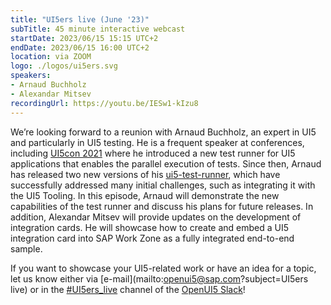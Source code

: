 ```yaml
---
title: "UI5ers live (June '23)"
subTitle: 45 minute interactive webcast
startDate: 2023/06/15 15:15 UTC+2
endDate: 2023/06/15 16:00 UTC+2
location: via ZOOM
logo: ./logos/ui5ers.svg
speakers:
- Arnaud Buchholz
- Alexandar Mitsev
recordingUrl: https://youtu.be/IESw1-kIzu8
---
```

We’re looking forward to a reunion with Arnaud Buchholz, an expert in UI5 and particularly in UI5 testing. He is a frequent speaker at conferences, including [UI5con 2021](https://youtu.be/EBp0bdIqu4s) where he introduced a new test runner for UI5 applications that enables the parallel execution of tests. Since then, Arnaud has released two new versions of his [ui5-test-runner](https://github.com/ArnaudBuchholz/ui5-test-runner), which have successfully addressed many initial challenges, such as integrating it with the UI5 Tooling. In this episode, Arnaud will demonstrate the new capabilities of the test runner and discuss his plans for future releases. In addition, Alexandar Mitsev will provide updates on the development of integration cards. He will showcase how to create and embed a UI5 integration card into SAP Work Zone as a fully integrated end-to-end sample. 

If you want to showcase your UI5-related work or have an idea for a topic, let us know either via [e-mail](mailto:openui5@sap.com?subject=UI5ers live) or in the 
[#UI5ers_live](https://openui5.slack.com/archives/C01CP60AAN7) channel of the [OpenUI5 Slack](https://ui5-slack-invite.cfapps.eu10.hana.ondemand.com/)!
